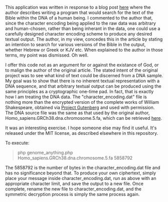 This application was written in response to a blog post [here](http://kristitty.net/blog/finding-bible-verses-in-dna/) where the author describes writing a program that would search for the text of the Bible within the DNA of a human being. I commented to the author that, since the character encoding being applied to the raw data was arbitrary and human-chosen, rather than being inherant in the data, one could use a carefully designed character encoding scheme to produce any desired textual output. The author, in my view, concedes this in the article by stating an intention to search for various versions of the Bible in the output, whether Hebrew or Greek or KJV etc. When explained to the author in those terms, my point was dismissed. Oh well.

I offer this code not as an argument for or against the existance of God, or to malign the author of the original article. The stated intent of the original project was to see what kind of text could be discerned from a DNA sample. My goal was to show that there is no inherent textual representation with a DNA sequence, and that arbitrary textual output can be produced using the same principles as a cryptographic one-time pad. In fact, that is exactly how I am treating the DNA data. The "character_encoding.dat" file is nothing more than the encrypted version of the complete works of William Shakespeare, obtained via [Project Gutenberg](http://www.gutenberg.org/files/100/100-0.txt) and used with permission. The DNA source file was the same as that used by the original author,  Homo_sapiens.GRCh38.dna.chromosome.5.fa, which can be retrieved [here](ftp://ftp.ensembl.org/pub/release-92/fasta/homo_sapiens/dna/).

It was an interesting exercise. I hope someone else may find it useful. It's released under the MIT license, as described elsewhere in this repository.

To execute:

> php genome_anything.php Homo_sapiens.GRCh38.dna.chromosome.5.fa 5858792

The 5858792 is the number of bytes in the character_encoding.dat file and has no significance beyond that. To produce your own ciphertext, simply place your message inside character_encoding.dat, run as above with an appropriate character limit, and save the output to a new file. Once complete, rename the new file to character_encoding.dat, and the symmetric decryption process is simply the same process again.